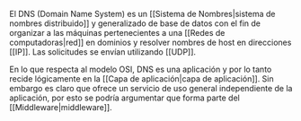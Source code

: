 El DNS (Domain Name System) es un [[Sistema de Nombres|sistema de nombres distribuido]] y generalizado de base de datos con el fin de organizar a las máquinas pertenecientes a una [[Redes de computadoras|red]] en dominios y resolver nombres de host en direcciones [[IP]]. Las solicitudes se envían utilizando [[UDP]].

En lo que respecta al modelo OSI, DNS es una aplicación y por lo tanto recide lógicamente en la [[Capa de aplicación|capa de aplicación]]. Sin embargo es claro que ofrece un servicio de uso general independiente de la aplicación, por esto se podría argumentar que forma parte del [[Middleware|middleware]].